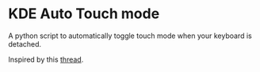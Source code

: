# KDE Auto Touch mode

A python script to automatically toggle touch mode when your keyboard is detached.

Inspired by this [thread](https://discuss.kde.org/t/a-script-to-toggle-tablet-mode-or-touch-mode-on-plasma/19224).
